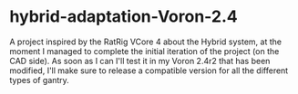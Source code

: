 # hybrid-adaptation-Voron-2.4
A project inspired by the RatRig VCore 4 about the Hybrid system,
at the moment I managed to complete the initial iteration of the project (on the CAD side).
As soon as I can I'll test it in my Voron 2.4r2 that has been modified, 
I'll make sure to release a compatible version for all the different types of gantry.

